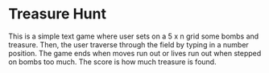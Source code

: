 # Treasure Hunt

This is a simple text game where user sets on a 5 x n grid some bombs and treasure. Then, the user traverse through the field by typing in a number position. The game ends when moves run out or lives run out when stepped on bombs too much. The score is how much treasure is found.
